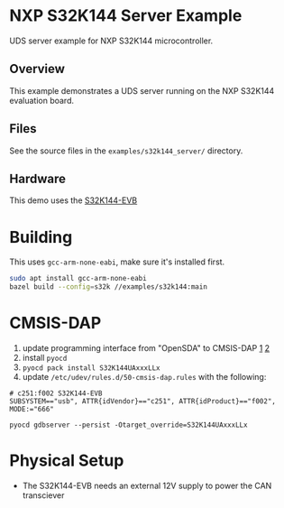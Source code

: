 # NXP S32K144 Server Example

UDS server example for NXP S32K144 microcontroller.

## Overview

This example demonstrates a UDS server running on the NXP S32K144 evaluation board.

## Files

See the source files in the `examples/s32k144_server/` directory.

## Hardware

This demo uses the [S32K144-EVB](https://www.keil.arm.com/boards/nxp-s32k144-evb-rev-a-ee981eb/features/)


# Building 

This uses `gcc-arm-none-eabi`, make sure it's installed first.  

```sh
sudo apt install gcc-arm-none-eabi
bazel build --config=s32k //examples/s32k144:main
```

# CMSIS-DAP

1. update programming interface from "OpenSDA" to CMSIS-DAP [1](https://community.nxp.com/t5/S32K/S32K144evb-with-CMSIS-DAP/td-p/1227900) [2](https://developer.arm.com/documentation/kan299/latest/)
2. install `pyocd`
3. `pyocd pack install S32K144UAxxxLLx`
3. update `/etc/udev/rules.d/50-cmsis-dap.rules` with the following:

```
# c251:f002 S32K144-EVB
SUBSYSTEM=="usb", ATTR{idVendor}=="c251", ATTR{idProduct}=="f002", MODE:="666"
```

```
pyocd gdbserver --persist -Otarget_override=S32K144UAxxxLLx
```

# Physical Setup

- The S32K144-EVB needs an external 12V supply to power the CAN transciever

